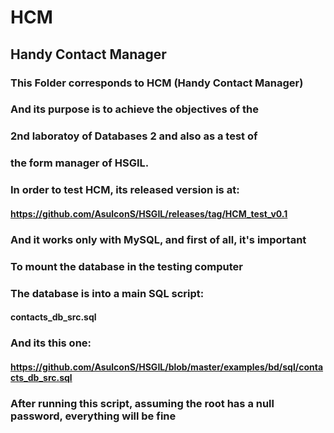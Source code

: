# HCM
## Handy Contact Manager
### This Folder corresponds to HCM (Handy Contact Manager)
### And its purpose is to achieve the objectives of the
### 2nd laboratoy of Databases 2 and also as a test of
### the form manager of HSGIL.
### 
### In order to test HCM, its released version is at:
#### https://github.com/AsulconS/HSGIL/releases/tag/HCM_test_v0.1
### And it works only with MySQL, and first of all, it's important
### To mount the database in the testing computer
### The database is into a main SQL script:
#### contacts_db_src.sql
### And its this one:
#### https://github.com/AsulconS/HSGIL/blob/master/examples/bd/sql/contacts_db_src.sql
### After running this script, assuming the root has a null password, everything will be fine
